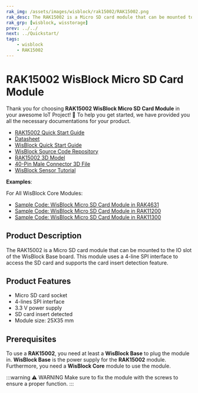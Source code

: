 ```yaml
---
rak_img: /assets/images/wisblock/rak15002/RAK15002.png
rak_desc: The RAK15002 is a Micro SD card module that can be mounted to the IO slot of the WisBlock Base board. This module uses a 4-line SPI interface to access the SD card and supports the card insert detection feature.
rak_grp: [wisblock, wisstorage]
prev: ../../
next: ../Quickstart/
tags:
    - wisblock
    - RAK15002
---
```


# RAK15002 WisBlock Micro SD Card Module

Thank you for choosing **RAK15002 WisBlock Micro SD Card Module** in your awesome IoT Project! 🎉 To help you get started, we have provided you all the necessary documentations for your product.

* [RAK15002 Quick Start Guide](../Quickstart/)
* [Datasheet](../Datasheet/)
* <a href="../../Quickstart/" target="_blank">WisBlock Quick Start Guide</a>
* [WisBlock Source Code Repository](https://github.com/RAKWireless/WisBlock/)
* [RAK15002 3D Model](https://downloads.rakwireless.com/3D_File/WisBlock/3D_RAK15002.stp)
* [40-Pin Male Connector 3D File](https://downloads.rakwireless.com/3D_File/Accessory/WisConnector/M40S1003K6M.stp)
* [WisBlock Sensor Tutorial](/Knowledge-Hub/Learn/WisBlock-Sensor-Tutorial/)

**Examples**:

For All WisBlock Core Modules:

* [Sample Code: WisBlock Micro SD Card Module in RAK4631](https://github.com/RAKWireless/WisBlock/tree/master/examples/RAK4630/IO/RAK15002_SD_Card)
* [Sample Code: WisBlock Micro SD Card Module in RAK11200](https://github.com/RAKWireless/WisBlock/tree/master/examples/RAK11200/IO/RAK15002_SD_Card)
* [Sample Code: WisBlock Micro SD Card Module in RAK11300](https://github.com/RAKWireless/WisBlock/tree/master/examples/RAK11300/IO/RAK15002_SD_Card)

## Product Description

The RAK15002 is a Micro SD card module that can be mounted to the IO slot of the WisBlock Base board. This module uses a 4-line SPI interface to access the SD card and supports the card insert detection feature.

## Product Features

- Micro SD card socket
- 4-lines SPI interface
- 3.3&nbsp;V power supply
- SD card insert detected
- Module size: 25X35&nbsp;mm

## Prerequisites

To use a **RAK15002**, you need at least a **WisBlock Base** to plug the module in. **WisBlock Base** is the power supply for the **RAK15002** module. Furthermore, you need a **WisBlock Core** module to use the module.

:::warning ⚠️ WARNING
Make sure to fix the module with the screws to ensure a proper function.
:::